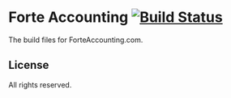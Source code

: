 # Forte Accounting [![Build Status](https://travis-ci.org/cferdinandi/forte-accounting.svg)](https://travis-ci.org/cferdinandi/forte-accounting)
The build files for ForteAccounting.com.


## License

All rights reserved.